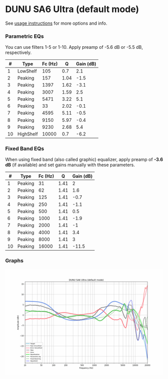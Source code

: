# DUNU SA6 Ultra (default mode)
See [usage instructions](https://github.com/jaakkopasanen/AutoEq#usage) for more options and info.

### Parametric EQs
You can use filters 1-5 or 1-10. Apply preamp of -5.6 dB or -5.5 dB, respectively.

|   # | Type      |   Fc (Hz) |    Q |   Gain (dB) |
|-----|-----------|-----------|------|-------------|
|   1 | LowShelf  |       105 | 0.7  |         2.1 |
|   2 | Peaking   |       157 | 1.04 |        -1.5 |
|   3 | Peaking   |      1397 | 1.62 |        -3.1 |
|   4 | Peaking   |      3007 | 1.59 |         2.5 |
|   5 | Peaking   |      5471 | 3.22 |         5.1 |
|   6 | Peaking   |        33 | 2.02 |        -0.1 |
|   7 | Peaking   |      4595 | 5.11 |        -0.5 |
|   8 | Peaking   |      9150 | 5.97 |        -0.4 |
|   9 | Peaking   |      9230 | 2.68 |         5.4 |
|  10 | HighShelf |     10000 | 0.7  |        -6.2 |

### Fixed Band EQs
When using fixed band (also called graphic) equalizer, apply preamp of **-3.6 dB** (if available) and set gains manually with these parameters.

|   # | Type    |   Fc (Hz) |    Q |   Gain (dB) |
|-----|---------|-----------|------|-------------|
|   1 | Peaking |        31 | 1.41 |         2   |
|   2 | Peaking |        62 | 1.41 |         1.6 |
|   3 | Peaking |       125 | 1.41 |        -0.7 |
|   4 | Peaking |       250 | 1.41 |        -1.1 |
|   5 | Peaking |       500 | 1.41 |         0.5 |
|   6 | Peaking |      1000 | 1.41 |        -1.9 |
|   7 | Peaking |      2000 | 1.41 |        -1   |
|   8 | Peaking |      4000 | 1.41 |         3.4 |
|   9 | Peaking |      8000 | 1.41 |         3   |
|  10 | Peaking |     16000 | 1.41 |       -11.5 |

### Graphs
![](./DUNU%20SA6%20Ultra%20(default%20mode).png)
